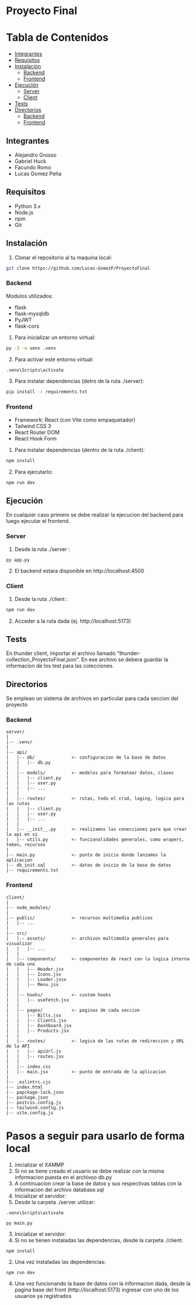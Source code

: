 # Proyecto Final

# Tabla de Contenidos

- [Integrantes](#Integrantes)
- [Requisitos](#Requisitos)
- [Instalación](#Instalación)
  - [Backend](#Backend)
  - [Frontend](#Frontend)
- [Ejecución](#Ejecución)
  - [Server](#Server)
  - [Client](#Client)
- [Tests](#Tests)
- [Directorios](#Directorios)
  - [Backend](#Backend)
  - [Frontend](#Frontend)

## Integrantes
* Alejandro Grosso
* Gabriel Huck
* Facundo Romo
* Lucas Gomez Peña

## Requisitos
* Python 3.x
* Node.js
* npm
* Git

## Instalación
1. Clonar el repositorio al tu maquina local:
```bash
git clone https://github.com/Lucas-GomezP/ProyectoFinal
```

### Backend
Modulos utilizados:
* flask
* flask-mysqldb
* PyJWT
* flask-cors

1. Para inicializar un entorno virtual:
```bash
py -3 -m venv .venv
```
2. Para activar este entorno virtual:
```bash
.venv\Scripts\activate
```
3. Para instalar dependencias (detro de la ruta ./server):
```bash
pip install -r requirements.txt
```

### Frontend
* Framework: React (con Vite como empaquetador)
* Tailwind CSS 3
* React Router DOM
* React Hook Form

1. Para instalar dependencias (dentro de la ruta ./client):
```bash
npm install
```
2. Para ejecutarlo:
```bash
npm run dev
```

## Ejecución
En cualquier caso primero se debe realizar la ejecucion del backend para luego ejecutar el frontend.

### Server
1. Desde la ruta ./server :
```bash
py app.py
```
2. El backend estara disponible en http://localhost:4500

### Client
1. Desde la ruta ./client :
```bash
npm run dev
```
2. Acceder a la ruta dada (ej. http://localhost:5173)

## Tests
En thunder client, importar el archivo llamado "thunder-collection_ProyectoFinal.json".
En ese archivo se debera guardar la informacion de los test para las colecciones.

## Directorios
Se empleao un sistema de archivos en particular para cada seccion del proyecto

### Backend
```
server/
|
|-- .venv/
|
|-- api/
|   |-- db/              <- configuracion de la base de datos
|   |   |-- db.py
|   |
|   |-- models/          <- modelos para formatear datos, clases
|   |   |-- client.py
|   |   |-- user.py
|   |   |-- ...
|   |
|   |-- routes/          <- rutas, todo el crud, loging, logica para las rutas
|   |   |-- client.py
|   |   |-- user.py
|   |   |-- ...
|   |
|   |-- __init__.py      <- realizamos las conecciones para que crear la api en si
|   |-- utils.py         <- funcionalidades generales, como wrapers, token, recursos
|
|-- main.py              <- punto de inicio donde lanzamos la aplicacion
|-- db_init.sql          <- datos de inicio de la base de datos
|-- requirements.txt
```

### Frontend
```
client/
|
|-- node_modules/
|
|-- public/              <- recursos multimedia publicos
|   |-- ...
|
|-- src/
|   |-- assets/          <- archivos multimedia generales para visualizar
|   |   |-- ...
|   |
|   |-- components/      <- componentes de react con la logica interna de cada uno
|   |   |-- Header.jsx
|   |   |-- Icons.jsx
|   |   |-- Loader.jssx
|   |   |-- Menu.jsx
|   |
|   |-- hooks/           <- custom hooks
|   |   |-- useFetch.jsx
|   |
|   |-- pages/           <- paginas de cada seccion
|   |   |-- Bills.jsx
|   |   |-- Clients.jsx
|   |   |-- Dashboard.jsx
|   |   |-- Products.jsx
|   |
|   |-- routes/          <- logica de las rutas de redireccion y URL de la API
|   |   |-- apiUrl.js
|   |   |-- routes.jsx
|   |
|   |-- index.css
|   |-- main.jsx         <- punto de entrada de la aplicacion
|
|-- .eslintrc.cjs
|-- index.html
|-- papckage-lock.json
|-- package.json
|-- postcss.config.js
|-- tailwind.config.js
|-- vite.config.js
```

# Pasos a seguir para usarlo de forma local
1. inicializar el XAMMP
  1. Si no se tiene creado el usuario se debe realizar con la misma informacion puesta en el archivoo db.py
  2. A continuacion crear la base de datos y sus respectivas tablas con la informacion del archivo database.sql
2. Inicializar el servidor:
  1. Desde la carpeta ./server utilizar:
  ```
  .venv\Scripts\activate

  py main.py
  ```
3. Inicializar el servidor:
  1. Si no se tienen instaladas las dependencias, desde la carpeta ./client:
  ```
  npm install
  ```
  2. Una vez instaladas las dependencias:
  ```
  npm run dev
  ```
4. Una vez funcionando la base de datos con la informacion dada, desde la pagina base del front (http://localhost:5173) ingresar con uno de los usuarios ya registrados